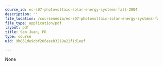 ```yaml
---
course_id: ec-s07-photovoltaic-solar-energy-systems-fall-2004
description: ''
file_location: /coursemedia/ec-s07-photovoltaic-solar-energy-systems-fall-2004/9b851de9cbf286eeeb3219a21f1d1eef_MITEC_S07F04_san_juan_pr.pdf
file_type: application/pdf
layout: pdf
title: San Juan, PR
type: course
uid: 9b851de9cbf286eeeb3219a21f1d1eef

---
```

None